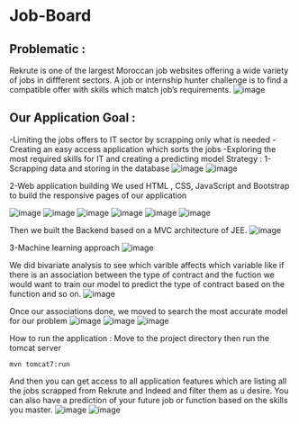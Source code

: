 # Job-Board

## Problematic :
Rekrute is one of the largest Moroccan job websites offering a wide variety of jobs in diffferent sectors.
A job or internship hunter challenge is to find a compatible offer with skills which match job’s requirements.
![image](https://user-images.githubusercontent.com/78508211/205671172-ea684888-2b2a-4f32-947b-a0175c9c7ff5.png)

## Our Application Goal :
-Limiting the jobs offers to IT sector by scrapping only what is needed 
-Creating an easy access application which sorts the jobs
-Exploring the most required skills for IT and creating a predicting model
Strategy :
1-Scrapping data and storing in the database
![image](https://user-images.githubusercontent.com/78508211/205671432-40b34884-8469-443e-89e8-4555ede55530.png)
![image](https://user-images.githubusercontent.com/78508211/205671598-2f89ff47-058d-4e60-9a80-ef21cb28a35e.png)

2-Web application building
We used HTML , CSS, JavaScript and Bootstrap to build the responsive pages of our application

![image](https://user-images.githubusercontent.com/78508211/205671764-a1c823ec-2669-46ef-89bd-750e6dcccb5d.png)
![image](https://user-images.githubusercontent.com/78508211/205671981-aa13537c-e049-4172-a1c7-eba63f1f995a.png)
![image](https://user-images.githubusercontent.com/78508211/205672299-c996029a-9b11-4bfa-b184-cf612c35764a.png)
![image](https://user-images.githubusercontent.com/78508211/205672369-67522755-8eb4-460e-9539-097b622dc9d1.png)
![image](https://user-images.githubusercontent.com/78508211/205672471-dc4629f2-3225-4a82-94ad-db400ea68528.png)
![image](https://user-images.githubusercontent.com/78508211/205672596-0a1bfc09-4338-43d7-ad37-3354f19cdd3b.png)

Then we built the Backend based on a MVC architecture of JEE.
![image](https://user-images.githubusercontent.com/78508211/205672689-ad315f8e-b338-4d03-9379-00a1edb4ac0b.png)

3-Machine learning approach
![image](https://user-images.githubusercontent.com/78508211/205673219-42cd1750-80a3-48be-a3b8-1b794d043a81.png)

We did bivariate analysis to see which varible affects which variable like if there is an association between the type of contract and the fuction we would want to train our model to predict the type of contract based on the function and so on.
![image](https://user-images.githubusercontent.com/78508211/205673471-9ab3008e-cdc9-44d9-97fd-632ff3f86d19.png)

Once our associations done, we moved to search the most accurate model for our problem
![image](https://user-images.githubusercontent.com/78508211/205673594-29f04fc6-52ef-469c-8f00-67efcd6a778d.png)
![image](https://user-images.githubusercontent.com/78508211/205673678-173f054a-98a4-49eb-bcea-0f3d47c41a79.png)
![image](https://user-images.githubusercontent.com/78508211/205673745-4f48ce7f-43ce-43eb-896e-0d865a0ef2fa.png)



How to run the application :
Move to the project directory then run the tomcat server
```
mvn tomcat7:run
```

And then you can get access to all application features which are listing all the jobs scrapped from Rekrute and Indeed and filter them as u desire.
You can also have a prediction of your future job or function based on the skills you master.
![image](https://user-images.githubusercontent.com/78508211/205675134-83280a73-b13b-4f11-a637-135a64d7527f.png)
![image](https://user-images.githubusercontent.com/78508211/205675925-498f487a-4975-4124-9974-5247c6add3b0.png)





